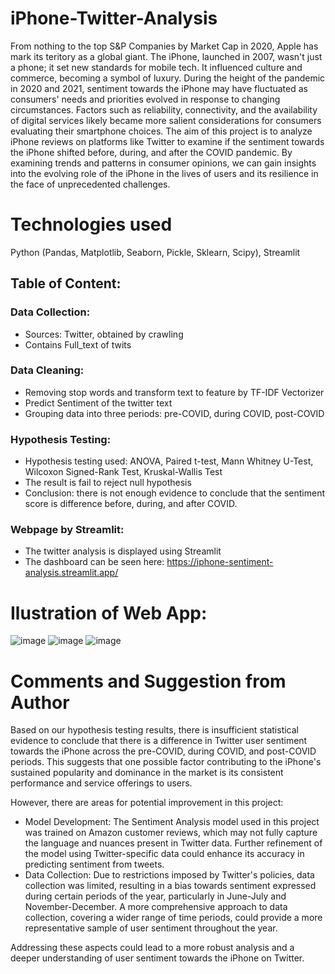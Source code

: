 # iPhone-Twitter-Analysis
From nothing to the top S&P Companies by Market Cap in 2020, Apple has mark its teritory as a global giant. The iPhone, launched in 2007, wasn't just a phone; it set new standards for mobile tech. It influenced culture and commerce, becoming a symbol of luxury. During the height of the pandemic in 2020 and 2021, sentiment towards the iPhone may have fluctuated as consumers' needs and priorities evolved in response to changing circumstances. Factors such as reliability, connectivity, and the availability of digital services likely became more salient considerations for consumers evaluating their smartphone choices. The aim of this project is to analyze iPhone reviews on platforms like Twitter to examine if the sentiment towards the iPhone shifted before, during, and after the COVID pandemic. By examining trends and patterns in consumer opinions, we can gain insights into the evolving role of the iPhone in the lives of users and its resilience in the face of unprecedented challenges.

# Technologies used
Python (Pandas, Matplotlib, Seaborn, Pickle, Sklearn, Scipy), Streamlit

## Table of Content:
### Data Collection:
  - Sources: Twitter, obtained by crawling
  - Contains Full_text of twits
### Data Cleaning:
  - Removing stop words and transform text to feature by TF-IDF Vectorizer
  - Predict Sentiment of the twitter text
  - Grouping data into three periods: pre-COVID, during COVID, post-COVID
### Hypothesis Testing:
  - Hypothesis testing used: ANOVA, Paired t-test, Mann Whitney U-Test, Wilcoxon Signed-Rank Test, Kruskal-Wallis Test
  - The result is fail to reject null hypothesis
  - Conclusion: there is not enough evidence to conclude that the sentiment score is difference before, during, and after COVID.
### Webpage by Streamlit:
  - The twitter analysis is displayed using Streamlit
  - The dashboard can be seen here: https://iphone-sentiment-analysis.streamlit.app/

# Ilustration of Web App:
![image](https://github.com/cindysuyitno/iPhone-Twitter-Analysis/assets/105575967/1dc47477-d70f-4902-9512-051b077cef18)
![image](https://github.com/cindysuyitno/iPhone-Twitter-Analysis/assets/105575967/7d73432e-8967-4554-b3d5-8fbed81284e5)
![image](https://github.com/cindysuyitno/iPhone-Twitter-Analysis/assets/105575967/ae6e3eb9-3204-4878-b494-cdc9630b2744)

# Comments and Suggestion from Author
Based on our hypothesis testing results, there is insufficient statistical evidence to conclude that there is a difference in Twitter user sentiment towards the iPhone across the pre-COVID, during COVID, and post-COVID periods. This suggests that one possible factor contributing to the iPhone's sustained popularity and dominance in the market is its consistent performance and service offerings to users.

However, there are areas for potential improvement in this project:
- Model Development: The Sentiment Analysis model used in this project was trained on Amazon customer reviews, which may not fully capture the language and nuances present in Twitter data. Further refinement of the model using Twitter-specific data could enhance its accuracy in predicting sentiment from tweets.
- Data Collection: Due to restrictions imposed by Twitter's policies, data collection was limited, resulting in a bias towards sentiment expressed during certain periods of the year, particularly in June-July and November-December. A more comprehensive approach to data collection, covering a wider range of time periods, could provide a more representative sample of user sentiment throughout the year.

Addressing these aspects could lead to a more robust analysis and a deeper understanding of user sentiment towards the iPhone on Twitter.
